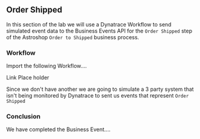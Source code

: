 ## Order Shipped

In this section of the lab we will use a Dynatrace Workflow to send simulated event data to the Business Events API for the `Order Shipped` step of the Astroshop `Order to Shipped` business process.  

### Workflow

Import the following Workflow....

Link Place holder

Since we don't have another we are going to simulate a 3 party system that isn't being monitored by Dynatrace to sent us events that represent `Order Shipped`

### Conclusion

We have completed the Business Event....